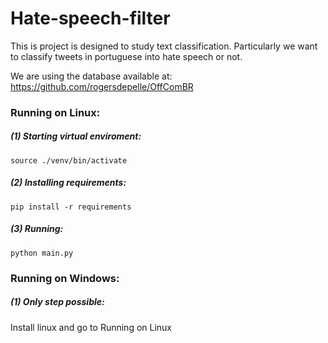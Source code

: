 # Hate-speech-filter

This is project is designed to study text classification. Particularly we want to classify tweets in portuguese into hate speech or not.

We are using the database available at: https://github.com/rogersdepelle/OffComBR

### Running on Linux:

##### (1) Starting virtual enviroment:
  
  ``` source ./venv/bin/activate ``` 
  
##### (2) Installing requirements:

   ``` pip install -r requirements ```

##### (3) Running:
  ``` python main.py ```
  
 
### Running on Windows:
  
 ##### (1) Only step possible:
 Install linux and go to Running on Linux
